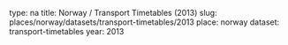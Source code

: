 type: na
title: Norway / Transport Timetables (2013)
slug: places/norway/datasets/transport-timetables/2013
place: norway
dataset: transport-timetables
year: 2013
